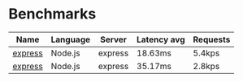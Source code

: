 <!-- README.md is generated from README.ecr, do not edit -->

# Benchmarks

| Name                          | Language      | Server          | Latency avg      | Requests      |
| ----------------------------  | ------------- | --------------- | ---------------- | ------------- |
| [express](https://github.com/expressjs/express) | Node.js | express | 18.63ms | 5.4kps |
| [express](https://github.com/expressjs/express) | Node.js | express | 35.17ms | 2.8kps |
